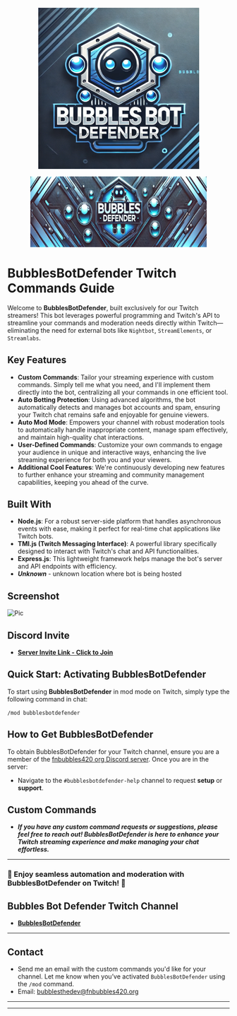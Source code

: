 <p align="center">
  <img src="https://github.com/FNBUBBLES420-ORG/Bubbles-Bot-Defender/blob/main/bubbles-bot-defender.png" alt="Banner" width="365"/>
</p>
<p align="center">
  <img src="https://github.com/FNBUBBLES420-ORG/Bubbles-Bot-Defender/blob/main/banner-bubbles-bot-defender.png" alt="Banner" width="400"/>
</p>

# BubblesBotDefender Twitch Commands Guide

Welcome to **BubblesBotDefender**, built exclusively for our Twitch streamers! This bot leverages powerful programming and Twitch's API to streamline your commands and moderation needs directly within Twitch—eliminating the need for external bots like `Nightbot`, `StreamElements`, or `Streamlabs`.

## Key Features

- **Custom Commands**: Tailor your streaming experience with custom commands. Simply tell me what you need, and I'll implement them directly into the bot, centralizing all your commands in one efficient tool.
- **Auto Botting Protection**: Using advanced algorithms, the bot automatically detects and manages bot accounts and spam, ensuring your Twitch chat remains safe and enjoyable for genuine viewers.
- **Auto Mod Mode**: Empowers your channel with robust moderation tools to automatically handle inappropriate content, manage spam effectively, and maintain high-quality chat interactions.
- **User-Defined Commands**: Customize your own commands to engage your audience in unique and interactive ways, enhancing the live streaming experience for both you and your viewers.
- **Additional Cool Features**: We're continuously developing new features to further enhance your streaming and community management capabilities, keeping you ahead of the curve.

## Built With

- **Node.js**: For a robust server-side platform that handles asynchronous events with ease, making it perfect for real-time chat applications like Twitch bots.
- **TMI.js (Twitch Messaging Interface)**: A powerful library specifically designed to interact with Twitch's chat and API functionalities.
- **Express.js**: This lightweight framework helps manage the bot's server and API endpoints with efficiency.
- ***Unknown*** - unknown location where bot is being hosted

## Screenshot
![Pic](https://github.com/FNBUBBLES420-ORG/bubblesbotdefender/blob/main/screenshot.png)

## Discord Invite
- **[Server Invite Link - Click to Join](https://discord.gg/HEq9FB85M2)**

## Quick Start: Activating BubblesBotDefender

To start using **BubblesBotDefender** in mod mode on Twitch, simply type the following command in chat:

```
/mod bubblesbotdefender
```

## How to Get BubblesBotDefender

To obtain BubblesBotDefender for your Twitch channel, ensure you are a member of the [fnbubbles420 org Discord server](https://discord.gg/HEq9FB85M2). Once you are in the server:

- Navigate to the `#bubblesbotdefender-help` channel to request **setup** or **support**.

## Custom Commands

- ***If you have any custom command requests or suggestions, please feel free to reach out! BubblesBotDefender is here to enhance your Twitch streaming experience and make managing your chat effortless.***

---
### 🌟 Enjoy seamless automation and moderation with BubblesBotDefender on Twitch! 🌟

## Bubbles Bot Defender Twitch Channel

- **[BubblesBotDefender](https://twitch.tv/bubblesbotdefender)**

---

## Contact
- Send me an email with the custom commands you'd like for your channel. Let me know when you’ve activated `BubblesBotDefender` using the `/mod` command.
- Email: bubblesthedev@fnbubbles420.org

---
---
